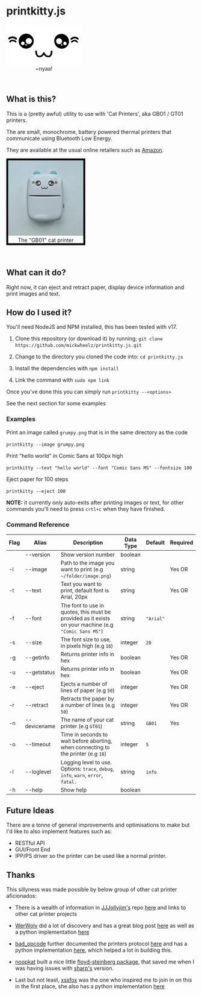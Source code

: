 # printkitty.js

<div style="text-align: center; display: inline-block; vertical-align: top;">
    <img src="img/uwu-transparent.png" alt="drawing" width="200"/>
    <span style="display: block;">~nyaa!</span>
</div>

&nbsp;

## What is this?

This is a (pretty awful) utility to use with 'Cat Printers', aka GBO1 / GT01 printers.

The are small, monochrome, battery powered thermal printers that communicate using Bluetooth Low Energy.

They are available at the usual online retailers such as [Amazon](https://www.amazon.co.uk/Wireless-Bluetooth-Printers-Learning-Compatible/dp/B09MCNVRJD/).

<div style="text-align: center; display: inline-block; vertical-align: top; border: 5px solid black; outline: 2px solid #FFF;">
    <img src="img/cat-printer.png" alt="The GB01 cat printer" width="200"/>
    <span style="display: block;">The "GB01" cat printer</span>
</div>

&nbsp;

## What can it do?

Right now, it can eject and retract paper, display device information and print images and text.

## How do I used it?

You'll need NodeJS and NPM installed, this has been tested with v17.


1. Clone this repository (or download it) by running;
`git clone https://github.com/mickwheelz/printkitty.js.git`

2. Change to the directory you cloned the code into: `cd printkitty.js`

3. Install the dependencies with `npm install`

4. Link the command with `sudo npm link`

Once you've done this you can simply run `printkitty --<options>` 

See the next section for some examples

### Examples

Print an image called `grumpy.png` that is in the same directory as the code

`printkitty --image grumpy.png`

Print "hello world" in Comic Sans at 100px high

`printkitty --text "hello world" --font "Comic Sans MS" --fontsize 100`

Eject paper for 100 steps

`printkitty --eject 100`

**NOTE:** it currently only auto-exits after printing images or text, for other commands you'll need to press `crtl+c` when they have finished.

### Command Reference

|Flag|Alias         |Description                                                                        |Data Type  |Default|Required|
|----|--------------|-----------------------------------------------------------------------------------|-----------|-------|--------|
|    |--version     |Show version number                                                                |boolean    |       |        |
| -i |--image       |Path to the image you want to print (e.g `~/folder/image.png`)                     |string     |       |Yes OR  |
| -t |--text        |Text you want to print, default font is Arial, 20px                                |string     |       |Yes OR  |
| -f |--font        |The font to use in quotes, this must be provided as it exists on your machine (e.g `"Comic Sans MS"`)                                     |string     |`"Arial"`|        |
| -s |--size        |The font size to use, in pixels high (e.g `16`)                                    |integer    |`20`   |        |
| -g |--getinfo     |Returns printer info in hex                                                        |boolean    |       |Yes OR  |
| -u |--getstatus   |Returns printer info in hex                                                        |boolean    |       |Yes OR  |   
| -e |--eject       |Ejects a number of lines of paper (e.g `50`)                                       |integer    |       |Yes OR  |
| -r |--retract     |Retracts the paper by a number of lines (e.g `50`)                                 |integer    |       |Yes OR  |
| -n |--devicename  |The name of your cat printer (e.g `GT01`)                                          |string     |`GB01` |Yes     |
| -o |--timeout     |Time in seconds to wait before aborting, when connecting to the printer (e.g `10`) |integer    |`5`    |        |
| -l |--loglevel    |Logging level to use. Options: `trace`, `debug`, `info`, `warn`, `error`, `fatal.` |string     |`info` |        |
| -h |--help        |Show help                                                                          |boolean    |       |        |


## Future Ideas

There are a tonne of general improvements and optimisations to make but I'd like to also implement features such as:

* RESTful API
* GUI/Front End
* IPP/PS driver so the printer can be used like a normal printer.

## Thanks

This sillyness was made possible by below group of other cat printer aficionados:

* There is a wealth of information in [JJJollyjim's](https://twitter.com/JJJollyjim) repo [here](https://github.com/JJJollyjim/catprinter) and links to other cat printer projects

* [WerWolv](https://twitter.com/WerWolv) did a lot of discovery and has a great blog post [here](https://werwolv.net/blog/cat_printer) as well as a python implementation [here](https://github.com/WerWolv/PythonCatPrinter)

* [bad_opcode](https://twitter.com/bad_opcode) further documented the printers protocol [here](https://github.com/JJJollyjim/catprinter/blob/f5322f7d728ed491218d788f0eff6cad7e11ab3f/COMMANDS.md) and has a python implementation [here](https://github.com/amber-sixel/gb01print), which helped a lot in building this.

* [noopkat](https://twitter.com/noopkat) built a nice little [floyd-steinberg package](https://github.com/noopkat/floyd-steinberg), that saved me when I was having issues with [sharp's](https://sharp.pixelplumbing.com/) version.

* Last but not least, [xssfox](https://twitter.com/xssfox) was the one who inspired me to join in on this in the first place, she also has a python implementation [here](https://gist.github.com/xssfox/b911e0781a763d258d21262c5fdd2dec)
